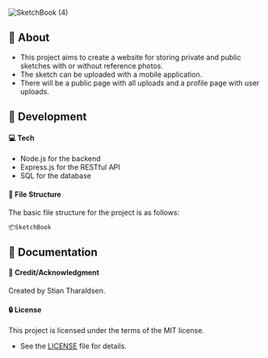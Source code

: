 ![SketchBook (4)](https://github.com/stiantha/SketchBook/assets/132207909/14c2acd3-d852-432f-89ce-95516b000db0)


## :beginner: About
- This project aims to create a website for storing private and public sketches with or without reference photos.
- The sketch can be uploaded with a mobile application.
- There will be a public page with all uploads and a profile page with user uploads.
  
## :wrench: Development

#### :computer: Tech

- Node.js for the backend
- Express.js for the RESTful API
- SQL for the database

#### :file_folder: File Structure
The basic file structure for the project is as follows:
```bash
📦SketchBook

```

## :book: Documentation

#### :star2: Credit/Acknowledgment
Created by Stian Tharaldsen.
#### :lock: License
This project is licensed under the terms of the MIT license.
- See the [LICENSE](LICENSE) file for details.

